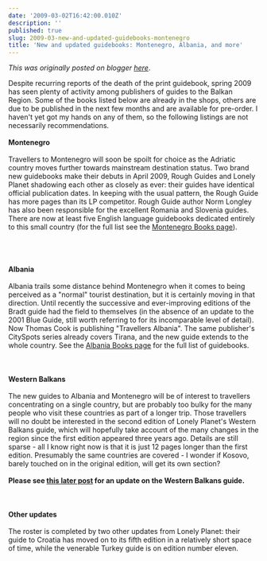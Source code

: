 ```yaml
---
date: '2009-03-02T16:42:00.010Z'
description: ''
published: true
slug: 2009-03-new-and-updated-guidebooks-montenegro
title: 'New and updated guidebooks: Montenegro, Albania, and more'
---
```


*This was originally posted on blogger [here](https://blog.balkanology.com/2009/03/new-and-updated-guidebooks-montenegro.html)*.

Despite recurring reports of the death of the print guidebook, spring 2009 has seen plenty of activity among publishers of guides to the Balkan Region. Some of the books listed below are already in the shops, others are due to be published in the next few months and are available for pre-order. I haven't yet got my hands on any of them, so the following listings are not necessarily recommendations.<br />
<br />
<span style="font-weight: bold;">Montenegro</span><br />
<br />
Travellers to Montenegro will soon be spoilt for choice as the Adriatic country moves further towards mainstream destination status. Two brand new guidebooks make their debuts in April 2009, Rough Guides and Lonely Planet shadowing each other as closely as ever: their guides have identical official publication dates. In keeping with the usual pattern, the Rough Guide has more pages than its LP competitor. Rough Guide author Norm Longley has also been responsible for the excellent Romania and Slovenia guides. There are now at least five English language guidebooks dedicated entirely to this small country (for the full list see the <a href="http://www.balkanology.com/montenegro/books.html">Montenegro Books page</a>).<br />
<br />
<br />
<br />
<br />
<span style="font-weight: bold;">Albania</span><br />
<br />
Albania trails some distance behind Montenegro when it comes to being perceived as a "normal" tourist destination, but it is certainly moving in that direction. Until recently the successive and ever-improving editions of the Bradt guide had the field to themselves (in the absence of an update to the 2001 Blue Guide, still worth referring to for its incomparable level of detail). Now Thomas Cook is publishing "Travellers Albania". The same publisher's CitySpots series already covers Tirana, and the new guide extends to the whole country. See the <a href="http://www.balkanology.com/albania/books.html">Albania Books page</a> for the full list of guidebooks.<br />
<br />
<br />
<br />
<span style="font-weight: bold;">Western Balkans</span><br />
<br />
The new guides to Albania and Montenegro will be of interest to travellers concentrating on a single country, but are probably too bulky for the many people who visit these countries as part of a longer trip. Those travellers will no doubt be interested in the second edition of Lonely Planet's Western Balkans guide, which will hopefully take account of the many changes in the region since the first edition appeared three years ago. Details are still sparse - all I know right now is that it is just 12 pages longer than the first edition. Presumably the same countries are covered - I wonder if Kosovo, barely touched on in the original edition, will get its own section? <br />
<br />
<strong>Please see <a href="http://www.balkanology.com/blog/2009/08/whats-new-in-lonely-planets-western.html">this later post</a> for an update on the Western Balkans guide.</strong><br />
<br />
<br />
<br />
<span style="font-weight: bold;">Other updates</span><br />
<br />
The roster is completed by two other updates from Lonely Planet: their guide to Croatia has moved on to its fifth edition in a relatively short space of time, while the venerable Turkey guide is on edition number eleven.<br />
<br />
<br />